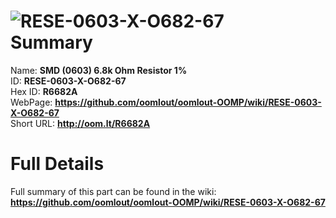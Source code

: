 
![RESE-0603-X-O682-67](https://github.com/oomlout/oomlout-OOMP/blob/master/parts/RESE-0603-X-O682-67/RESE-0603-X-O682-67_420.jpg)   
Summary
=================
  
Name: __SMD (0603) 6.8k Ohm Resistor 1%__    
ID: __RESE-0603-X-O682-67__   
Hex ID: __R6682A__   
WebPage: __https://github.com/oomlout/oomlout-OOMP/wiki/RESE-0603-X-O682-67__   
Short URL: __http://oom.lt/R6682A__   

Full Details
==========================
Full summary of this part can be found in the wiki:   
__https://github.com/oomlout/oomlout-OOMP/wiki/RESE-0603-X-O682-67__    

